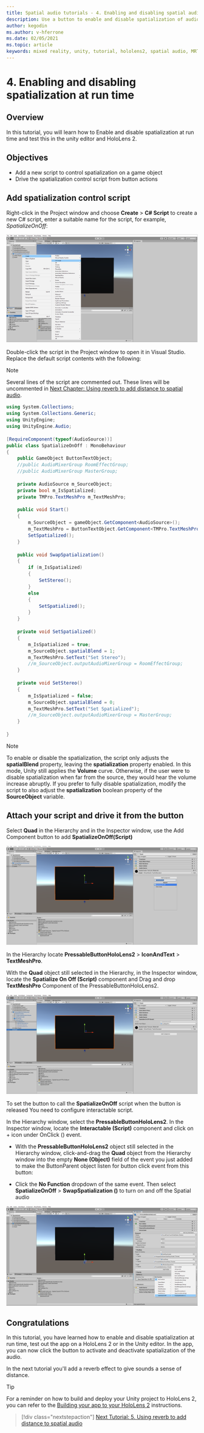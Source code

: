 ```yaml
---
title: Spatial audio tutorials - 4. Enabling and disabling spatial audio at run time
description: Use a button to enable and disable spatialization of audio at run time.
author: kegodin
ms.author: v-hferrone
ms.date: 02/05/2021
ms.topic: article
keywords: mixed reality, unity, tutorial, hololens2, spatial audio, MRTK, mixed reality toolkit, UWP, Windows 10, HRTF, head-related transfer function, reverb, Microsoft Spatializer
---
```


# 4. Enabling and disabling spatialization at run time

## Overview

In this tutorial, you will learn how to Enable and disable spatialization at run time and test this in the unity editor and HoloLens 2.

## Objectives

* Add a new script to control spatialization on a game object
* Drive the spatialization control script from button actions

## Add spatialization control script

 Right-click in the Project window and choose **Create** > **C# Script** to create a new C# script, enter a suitable name for the script, for example, _SpatializeOnOff_:

![Create script](images/spatial-audio/spatial-audio-04-section1-step1-1.PNG)

Double-click the script in the Project window to open it in Visual Studio. Replace the default script contents with the following:

> [!NOTE]
> Several lines of the script are commented out. These lines will be uncommented in [Next Chapter: Using reverb to add distance to spatial audio](unity-spatial-audio-ch5.md).

```c#
using System.Collections;
using System.Collections.Generic;
using UnityEngine;
using UnityEngine.Audio;

[RequireComponent(typeof(AudioSource))]
public class SpatializeOnOff : MonoBehaviour
{
    public GameObject ButtonTextObject;
    //public AudioMixerGroup RoomEffectGroup;
    //public AudioMixerGroup MasterGroup;

    private AudioSource m_SourceObject;
    private bool m_IsSpatialized;
    private TMPro.TextMeshPro m_TextMeshPro;

    public void Start()
    {
        m_SourceObject = gameObject.GetComponent<AudioSource>();
        m_TextMeshPro = ButtonTextObject.GetComponent<TMPro.TextMeshPro>();
        SetSpatialized();
    }

    public void SwapSpatialization()
    {
        if (m_IsSpatialized)
        {
            SetStereo();
        }
        else
        {
            SetSpatialized();
        }
    }

    private void SetSpatialized()
    {
        m_IsSpatialized = true;
        m_SourceObject.spatialBlend = 1;
        m_TextMeshPro.SetText("Set Stereo");
        //m_SourceObject.outputAudioMixerGroup = RoomEffectGroup;
    }

    private void SetStereo()
    {
        m_IsSpatialized = false;
        m_SourceObject.spatialBlend = 0;
        m_TextMeshPro.SetText("Set Spatialized");
        //m_SourceObject.outputAudioMixerGroup = MasterGroup;
    }

}
```

> [!NOTE]
> To enable or disable the spatialization, the script only adjusts the **spatialBlend** property, leaving the **spatialization** property enabled. In this mode, Unity still applies the **Volume** curve. Otherwise, if the user were to disable spatialization when far from the source, they would hear the volume increase abruptly.
> If you prefer to fully disable spatialization, modify the script to also adjust the **spatialization** boolean property of the **SourceObject** variable.

## Attach your script and drive it from the button

Select **Quad** in the Hierarchy and in the Inspector window, use the Add Component button to add **SpatializeOnOff(Script)**

![Add script to quad](images/spatial-audio/spatial-audio-04-section2-step1-1.PNG)

In the Hierarchy locate **PressableButtonHoloLens2** > **IconAndText** > **TextMeshPro**.

With the **Quad** object still selected in the Hierarchy, in the Inspector window, locate the **Spatialize On Off (Script)** component and Drag and drop **TextMeshPro** Component of the PressableButtonHoloLens2.

![Find the PressableButtonHoloLens2 object in the hierarchy](images/spatial-audio/spatial-audio-04-section2-step1-2.PNG)

To set the button to call the **SpatializeOnOff** script when the button is released You need to configure interactable script.

In the Hierarchy window, select the **PressableButtonHoloLens2**. In the Inspector window, locate the **Interactable (Script)** component and click on + icon under OnClick () event.

* With the **PressableButtonHoloLens2** object still selected in the Hierarchy window, click-and-drag the **Quad** object from the Hierarchy window into the empty **None (Object)** field of the event you just added to make the ButtonParent object listen for button click event from this button:

* Click the **No Function** dropdown of the same event. Then select **SpatializeOnOff** > **SwapSpatialization ()** to turn on and off the Spatial audio

![Button action settings](images/spatial-audio/spatial-audio-04-section2-step1-3.PNG)

## Congratulations

In this tutorial, you have learned how to enable and disable spatialization at run time, test out the app on a HoloLens 2 or in the Unity editor. In the app, you can now click the button to activate and deactivate spatialization of the audio.

In the next tutorial you'll add a reverb effect to give sounds a sense of distance.

> [!TIP]
> For a reminder on how to build and deploy your Unity project to HoloLens 2, you can refer to the [Building your app to your HoloLens 2](mr-learning-base-02.md#building-your-application-to-your-hololens-2) instructions.

> [!div class="nextstepaction"]
> [Next Tutorial: 5. Using reverb to add distance to spatial audio](unity-spatial-audio-ch5.md)
